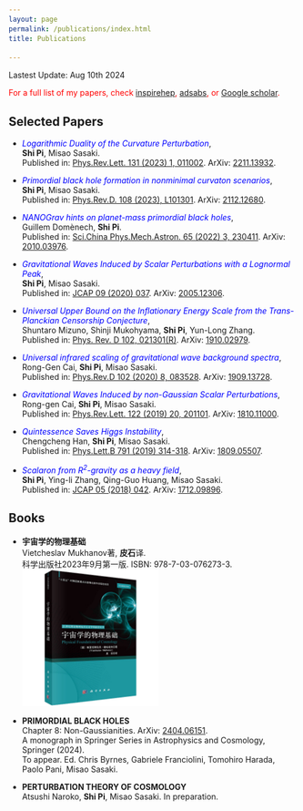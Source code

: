 ```yaml
---
layout: page
permalink: /publications/index.html
title: Publications

---
```


Lastest Update: Aug 10th 2024

<span style="color:red;">For a full list of my papers, check [inspirehep](https://inspirehep.net/authors/1060905#with-citation-summary), [adsabs](https://ui.adsabs.harvard.edu/search/filter_author_facet_hier_fq_author=AND&filter_author_facet_hier_fq_author=author_facet_hier%3A%221%2FPi%2C%20S%2FPi%2C%20Shi%22&filter_author_facet_hier_fq_author=author_facet_hier%3A%220%2FPi%2C%20S%22&fq=%7B!type%3Daqp%20v%3D%24fq_author%7D&fq_author=(author_facet_hier%3A%221%2FPi%2C%20S%2FPi%2C%20Shi%22%20AND%20author_facet_hier%3A%220%2FPi%2C%20S%22)&p_=0&q=%20author%3A%22pi%2C%20shi%22&sort=date%20desc%2C%20bibcode%20desc), or [Google scholar](https://scholar.google.com/citations?hl=zh-CN&user=0rYNXDYAAAAJ).</span>

## Selected Papers

- <span style="color:blue;">*Logarithmic Duality of the Curvature Perturbation*</span>,<br>**Shi Pi**, Misao Sasaki. <br>Published in: [Phys.Rev.Lett. 131 (2023) 1, 011002](https://doi.org/10.1103/PhysRevLett.131.011002). ArXiv: [2211.13932](https://arxiv.org/abs/2211.13932).

- <span style="color:blue;">*Primordial black hole formation in nonminimal curvaton scenarios*</span>,<br>**Shi Pi**, Misao Sasaki. <br>Published in: [Phys.Rev.D. 108 (2023), L101301](https://doi.org/10.1103/PhysRevD.108.L101301). ArXiv: [2112.12680](https://arxiv.org/abs/2112.12680).

- <span style="color:blue;">*NANOGrav hints on planet-mass primordial black holes*</span>,<br>Guillem Domènech, **Shi Pi**. <br>Published in: [Sci.China Phys.Mech.Astron. 65 (2022) 3, 230411](https://doi.org/10.1007/s11433-021-1839-6). ArXiv: [2010.03976](https://arxiv.org/abs/2010.03976). 

- <span style="color:blue;">*Gravitational Waves Induced by Scalar Perturbations with a Lognormal Peak*</span>,<br>**Shi Pi**, Misao Sasaki. <br>Published in: [JCAP 09 (2020) 037](https://doi.org/10.1088/1475-7516/2020/09/037). ArXiv: [2005.12306](https://arxiv.org/abs/2005.12306).

- <span style="color:blue;">*Universal Upper Bound on the Inflationary Energy Scale from the Trans-Planckian Censorship Conjecture*</span>,<br>Shuntaro Mizuno, Shinji Mukohyama, **Shi Pi**, Yun-Long Zhang. <br>Published in: [Phys. Rev. D 102, 021301(R)](https://doi.org/10.1103/PhysRevD.102.021301). ArXiv: [1910.02979](https://arxiv.org/abs/1910.02979).

- <span style="color:blue;">*Universal infrared scaling of gravitational wave background spectra*</span>,<br>Rong-Gen Cai, **Shi Pi**, Misao Sasaki. <br>Published in: [Phys.Rev.D 102 (2020) 8, 083528](https://doi.org/10.1103/PhysRevD.102.083528). ArXiv: [1909.13728](https://arxiv.org/abs/1909.13728).

- <span style="color:blue;">*Gravitational Waves Induced by non-Gaussian Scalar Perturbations*</span>,<br>  Rong-gen Cai, **Shi Pi**, Misao Sasaki. <br>Published in: [Phys.Rev.Lett. 122 (2019) 20, 201101](https://doi.org/10.1103/PhysRevLett.122.201101). ArXiv: [1810.11000](https://arxiv.org/abs/1810.11000).

- <span style="color:blue;">*Quintessence Saves Higgs Instability*</span>,<br>Chengcheng Han, **Shi Pi**, Misao Sasaki. <br>Published in: [Phys.Lett.B 791 (2019) 314-318](https://doi.org/10.1016/j.physletb.2019.02.037). ArXiv: [1809.05507](https://arxiv.org/abs/1809.05507).

- <span style="color:blue;">*Scalaron from R<sup>2</sup>-gravity as a heavy field*</span>,<br>**Shi Pi**, Ying-li Zhang, Qing-Guo Huang, Misao Sasaki. <br>Published in: [JCAP 05 (2018) 042](https://doi.org/10.1088/1475-7516/2018/05/042). ArXiv: [1712.09896](https://arxiv.org/abs/1710.03054).

## Books

- **宇宙学的物理基础**<br>Vietcheslav Mukhanov著, **皮石**译. <br>科学出版社2023年9月第一版. ISBN: 978-7-03-076273-3.<br><img src="/images/SlavaBook.png" alt="SlavaBook" style="width:50%">

- **PRIMORDIAL BLACK HOLES**<br>
  Chapter 8: Non-Gaussianities. ArXiv: [2404.06151](https://arxiv.org/abs/2404.06151).
  <br>A monograph in Springer Series in Astrophysics and Cosmology, Springer (2024).<br>To appear. Ed. Chris Byrnes, Gabriele Franciolini, Tomohiro Harada, Paolo Pani, Misao Sasaki. 

- **PERTURBATION THEORY OF COSMOLOGY**<br>Atsushi Naroko, **Shi Pi**, Misao Sasaki. In preparation.